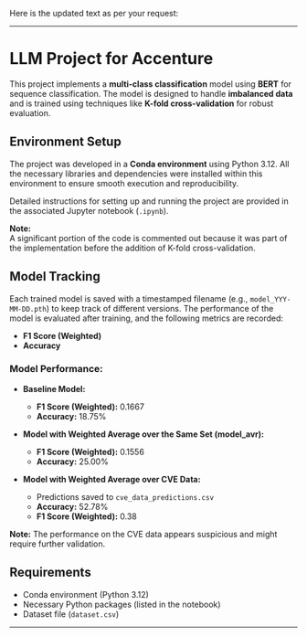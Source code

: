 Here is the updated text as per your request:

---

# LLM Project for Accenture

This project implements a **multi-class classification** model using **BERT** for sequence classification. The model is designed to handle **imbalanced data** and is trained using techniques like **K-fold cross-validation** for robust evaluation.

## Environment Setup

The project was developed in a **Conda environment** using Python 3.12. All the necessary libraries and dependencies were installed within this environment to ensure smooth execution and reproducibility.

Detailed instructions for setting up and running the project are provided in the associated Jupyter notebook (`.ipynb`).

**Note:**  
A significant portion of the code is commented out because it was part of the implementation before the addition of K-fold cross-validation.

## Model Tracking

Each trained model is saved with a timestamped filename (e.g., `model_YYY-MM-DD.pth`) to keep track of different versions. The performance of the model is evaluated after training, and the following metrics are recorded:

- **F1 Score (Weighted)**
- **Accuracy**

### Model Performance:

- **Baseline Model:**

  - **F1 Score (Weighted):** 0.1667
  - **Accuracy:** 18.75%

- **Model with Weighted Average over the Same Set (model_avr):**

  - **F1 Score (Weighted):** 0.1556
  - **Accuracy:** 25.00%

- **Model with Weighted Average over CVE Data:**
  - Predictions saved to `cve_data_predictions.csv`
  - **Accuracy:** 52.78%
  - **F1 Score (Weighted):** 0.38

**Note:** The performance on the CVE data appears suspicious and might require further validation.

## Requirements

- Conda environment (Python 3.12)
- Necessary Python packages (listed in the notebook)
- Dataset file (`dataset.csv`)

---
